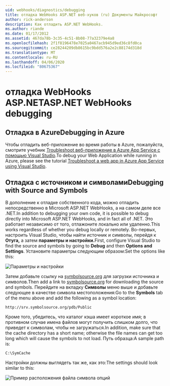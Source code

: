 ```yaml
---
uid: webhooks/diagnostics/debugging
title: отладка WebHooks ASP.NET веб-хуков (ru) Документы Майкрософт
author: rick-anderson
description: Как отладить ASP.NET WebHooks.
ms.author: riande
ms.date: 01/17/2012
ms.assetid: 467da78b-3c35-4c51-8b08-77a32379e4a8
ms.openlocfilehash: 2f1f8196478e7025a0467acb945d9ed36c8fd0ca
ms.sourcegitcommit: ce28244209db8615bc9bdd576a2e2c88174d318d
ms.translationtype: MT
ms.contentlocale: ru-RU
ms.lasthandoff: 04/06/2020
ms.locfileid: "80675367"
---
```

# <a name="aspnet-webhooks-debugging"></a><span data-ttu-id="62a74-103">отладка WebHooks ASP.NET</span><span class="sxs-lookup"><span data-stu-id="62a74-103">ASP.NET WebHooks debugging</span></span>

## <a name="debugging-in-azure"></a><span data-ttu-id="62a74-104">Отладка в Azure</span><span class="sxs-lookup"><span data-stu-id="62a74-104">Debugging in Azure</span></span>

<span data-ttu-id="62a74-105">Чтобы отладить веб-приложение во время работы в Azure, пожалуйста, смотрите учебник [Troubleshoot веб-приложение в Azure App Service с помощью Visual Studio](https://azure.microsoft.com/documentation/articles/web-sites-dotnet-troubleshoot-visual-studio/#webserverlogs).</span><span class="sxs-lookup"><span data-stu-id="62a74-105">To debug your Web Application while running in Azure, please see the tutorial [Troubleshoot a web app in Azure App Service using Visual Studio](https://azure.microsoft.com/documentation/articles/web-sites-dotnet-troubleshoot-visual-studio/#webserverlogs).</span></span>

## <a name="debugging-with-source-and-symbols"></a><span data-ttu-id="62a74-106">Отладка с источником и символами</span><span class="sxs-lookup"><span data-stu-id="62a74-106">Debugging with Source and Symbols</span></span>

<span data-ttu-id="62a74-107">В дополнение к отладке собственного кода, можно отладить непосредственно в Microsoft ASP.NET WebHooks, а на самом деле все .NET.</span><span class="sxs-lookup"><span data-stu-id="62a74-107">In addition to debugging your own code, it is possible to debug directly into Microsoft ASP.NET WebHooks, and in fact all of .NET.</span></span> <span data-ttu-id="62a74-108">Это работает независимо от того, отлажоните локально или удаленно.</span><span class="sxs-lookup"><span data-stu-id="62a74-108">This works regardless of whether you debug locally or remotely.</span></span> <span data-ttu-id="62a74-109">Во-первых, настроить Visual Studio, чтобы найти источник и символы, перейдя к **Отуга,** а затем **параметры и настройки.**</span><span class="sxs-lookup"><span data-stu-id="62a74-109">First, configure Visual Studio to find the source and symbols by going to **Debug** and then **Options and Settings**.</span></span> <span data-ttu-id="62a74-110">Установите параметры следующим образом:</span><span class="sxs-lookup"><span data-stu-id="62a74-110">Set the options like this:</span></span>

![Параметры и настройки](_static/SourceSymbols.png)

<span data-ttu-id="62a74-112">Затем добавьте ссылку на [symbolsource.org](http://symbolsource.org) для загрузки источника и символов.</span><span class="sxs-lookup"><span data-stu-id="62a74-112">Then add a link to [symbolsource.org](http://symbolsource.org) for downloading the source and symbols.</span></span> <span data-ttu-id="62a74-113">Перейдите на вкладку **Символы** меню выше и добавьте следующее в качестве символа местоположения:</span><span class="sxs-lookup"><span data-stu-id="62a74-113">Go to the **Symbols** tab of the menu above and add the following as a symbol location:</span></span>

```
http://srv.symbolsource.org/pdb/Public
```

<span data-ttu-id="62a74-114">Кроме того, убедитесь, что каталог кэша имеет короткое имя; в противном случае имена файлов могут получить слишком долго, что приведет к символам, чтобы не загружаться.</span><span class="sxs-lookup"><span data-stu-id="62a74-114">In addition, make sure that the cache directory has a short name; otherwise the file names can get too long which will cause the symbols to not load.</span></span> <span data-ttu-id="62a74-115">Путь образца:</span><span class="sxs-lookup"><span data-stu-id="62a74-115">A sample path is:</span></span>

```
C:\SymCache
```

<span data-ttu-id="62a74-116">Настройки должны выглядеть так же, как это:</span><span class="sxs-lookup"><span data-stu-id="62a74-116">The settings should look similar to this:</span></span>

![Пример расположения файла символа опций](_static/SymSource.png)
